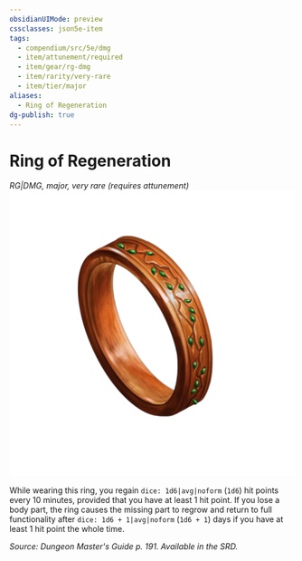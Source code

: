 ```yaml
---
obsidianUIMode: preview
cssclasses: json5e-item
tags:
  - compendium/src/5e/dmg
  - item/attunement/required
  - item/gear/rg-dmg
  - item/rarity/very-rare
  - item/tier/major
aliases:
  - Ring of Regeneration
dg-publish: true
---
```

# Ring of Regeneration
*RG|DMG, major, very rare (requires attunement)*  
![](https://raw.githubusercontent.com/5etools-mirror-2/5etools-img/main/items/DMG/Ring%20of%20Regeneration.webp#right)  


While wearing this ring, you regain `dice: 1d6|avg|noform` (`1d6`) hit points every 10 minutes, provided that you have at least 1 hit point. If you lose a body part, the ring causes the missing part to regrow and return to full functionality after `dice: 1d6 + 1|avg|noform` (`1d6 + 1`) days if you have at least 1 hit point the whole time.

*Source: Dungeon Master's Guide p. 191. Available in the SRD.*